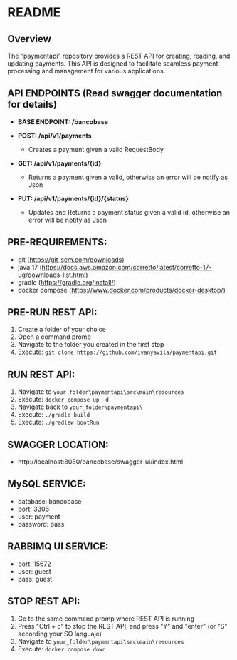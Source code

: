 # README

## Overview

The "paymentapi" repository provides a REST API for creating, reading, and updating payments. This API is designed to facilitate seamless payment processing and management for various applications.

## API ENDPOINTS (Read swagger documentation for details)

- **BASE ENDPOINT: /bancobase**

- **POST: /api/v1/payments**
  - Creates a payment given a valid RequestBody
- **GET: /api/v1/payments/{id}**
  - Returns a payment given a valid, otherwise an error will be notify as Json
- **PUT: /api/v1/payments/{id}/{status}**
  - Updates and Returns a payment status given a valid id, otherwise an error will be notify as Json

## PRE-REQUIREMENTS:

- git (https://git-scm.com/downloads)
- java 17 (https://docs.aws.amazon.com/corretto/latest/corretto-17-ug/downloads-list.html)
- gradle (https://gradle.org/install/)
- docker compose (https://www.docker.com/products/docker-desktop/)

## PRE-RUN REST API:

1. Create a folder of your choice
2. Open a command promp
3. Navigate to the folder you created in the first step
4. Execute: `git clone https://github.com/ivanyavila/paymentapi.git`

## RUN REST API:

1. Navigate to `your_folder\paymentapi\src\main\resources`
2. Execute: `docker compose up -d`
3. Navigate back to `your_folder\paymentapi\`
4. Execute: `./gradle build`
5. Execute: `./gradlew bootRun`

## SWAGGER LOCATION:

- http://localhost:8080/bancobase/swagger-ui/index.html

## MySQL SERVICE:

- database: bancobase
- port: 3306
- user: payment
- password: pass

## RABBIMQ UI SERVICE:

- port: 15672
- user: guest
- pass: guest

## STOP REST API:

1. Go to the same command promp where REST API is running
2. Press "Ctrl + c" to stop the REST API, and press "Y" and "enter" (or "S" according your SO languaje)
3. Navigate to `your_folder\paymentapi\src\main\resources`
4. Execute: `docker compose down`
